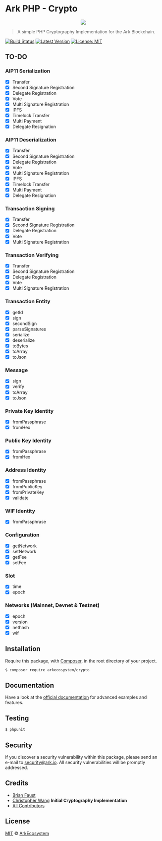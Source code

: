 # Ark PHP - Crypto

<p align="center">
    <img src="https://github.com/ArkEcosystem/php-crypto/blob/master/banner.png" />
</p>

> A simple PHP Cryptography Implementation for the Ark Blockchain.

[![Build Status](https://travis-ci.org/ArkEcosystem/php-crypto.svg?branch=develop)](https://travis-ci.org/ArkEcosystem/php-crypto)
[![Latest Version](https://img.shields.io/github/release/ArkEcosystem/php-crypto.svg?style=flat-square)](https://github.com/ArkEcosystem/php-crypto/releases)
[![License: MIT](https://img.shields.io/badge/License-MIT-yellow.svg)](https://opensource.org/licenses/MIT)

## TO-DO

### AIP11 Serialization
- [x] Transfer
- [x] Second Signature Registration
- [x] Delegate Registration
- [x] Vote
- [x] Multi Signature Registration
- [x] IPFS
- [x] Timelock Transfer
- [x] Multi Payment
- [x] Delegate Resignation

### AIP11 Deserialization
- [x] Transfer
- [x] Second Signature Registration
- [x] Delegate Registration
- [x] Vote
- [x] Multi Signature Registration
- [x] IPFS
- [x] Timelock Transfer
- [x] Multi Payment
- [x] Delegate Resignation

### Transaction Signing
- [x] Transfer
- [x] Second Signature Registration
- [x] Delegate Registration
- [x] Vote
- [x] Multi Signature Registration

### Transaction Verifying
- [x] Transfer
- [x] Second Signature Registration
- [x] Delegate Registration
- [x] Vote
- [x] Multi Signature Registration

### Transaction Entity
- [x] getId
- [x] sign
- [x] secondSign
- [x] parseSignatures
- [x] serialize
- [x] deserialize
- [x] toBytes
- [x] toArray
- [x] toJson

### Message
- [x] sign
- [x] verify
- [x] toArray
- [x] toJson

### Private Key Identity
- [x] fromPassphrase
- [x] fromHex

### Public Key Identity
- [x] fromPassphrase
- [x] fromHex

### Address Identity
- [x] fromPassphrase
- [x] fromPublicKey
- [x] fromPrivateKey
- [x] validate

### WIF Identity
- [x] fromPassphrase

### Configuration
- [x] getNetwork
- [x] setNetwork
- [x] getFee
- [x] setFee

### Slot
- [x] time
- [x] epoch

### Networks (Mainnet, Devnet & Testnet)
- [x] epoch
- [x] version
- [x] nethash
- [x] wif

## Installation

Require this package, with [Composer](https://getcomposer.org/), in the root directory of your project.

```bash
$ composer require arkecosystem/crypto
```

## Documentation

Have a look at the [official documentation](https://docs.ark.io/v1.0/docs/cryptography-php) for advanced examples and features.

## Testing

``` bash
$ phpunit
```

## Security

If you discover a security vulnerability within this package, please send an e-mail to security@ark.io. All security vulnerabilities will be promptly addressed.

## Credits

- [Brian Faust](https://github.com/faustbrian)
- [Christopher Wang](https://github.com/christopherjwang) **Initial Cryptography Implementation**
- [All Contributors](../../../../contributors)

## License

[MIT](LICENSE) © [ArkEcosystem](https://ark.io)
